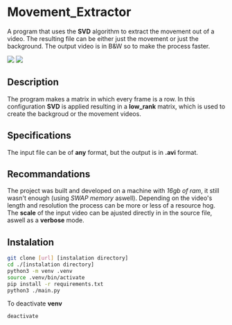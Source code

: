 # Movement_Extractor

A program that uses the **SVD** algorithm to extract the movement out of a video. The resulting file can be either just the movement or just the background. The output video is in B&W so to make the process faster.

<img src="https://github.com/user-attachments/assets/37c67304-1f2c-48a2-b55a-90a85c65c4a9">
<img src="https://github.com/user-attachments/assets/3774e31d-e668-48c4-8c7d-92df8aed640a">

## Description

The program makes a matrix in which every frame is a row. In this configuration **SVD** is applied resulting in a **low_rank** matrix, which is used to create the backgroud or the movement videos.

## Specifications

The input file can be of **any** format, but the output is in **.avi** format.

## Recommandations

The project was built and developed on a machine with *16gb of ram*, it still wasn't enough (using *SWAP memory* aswell). Depending on the video's length and resolution the process can be more or less of a resource hog. The **scale** of the input video can be ajusted directly in in the source file, aswell as a **verbose** mode.

## Instalation

``` sh
git clone [url] [instalation directory]
cd ./[instalation directory]
python3 -m venv .venv
source .venv/bin/activate
pip install -r requirements.txt
python3 ./main.py
```

To deactivate **venv**
``` sh
deactivate
```

